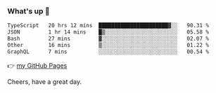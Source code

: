 ### What's up 👋

<!--START_SECTION:waka-->

```txt
TypeScript   20 hrs 12 mins  ██████████████████████▓░░   90.31 %
JSON         1 hr 14 mins    █▒░░░░░░░░░░░░░░░░░░░░░░░   05.58 %
Bash         27 mins         ▓░░░░░░░░░░░░░░░░░░░░░░░░   02.07 %
Other        16 mins         ▒░░░░░░░░░░░░░░░░░░░░░░░░   01.22 %
GraphQL      7 mins          ░░░░░░░░░░░░░░░░░░░░░░░░░   00.54 %
```

<!--END_SECTION:waka-->

👉 [my GitHub Pages](https://ykzhukian.github.io)

Cheers, have a great day.

